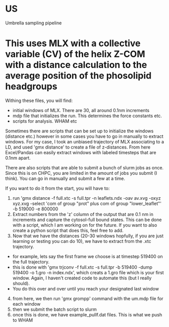 # US
Umbrella sampling pipeline

# This uses MLX with a collective variable (CV) of the helix Z-COM with a distance calculation to the average position of the phosolipid headgroups

Withing these files, you will find:
- initial windows of MLX. There are 30, all around 0.1nm increments
- mdp file that initializes the run. This determines the force constants etc.
- scripts for analysis. WHAM etc


Sometimes there are scripts that can be set up to initialize the windows (distance etc.) however in some cases you have to go in manually to extract windows. For my case, I took an unbiased trajectory of MLX associating to a LD, and used 'gmx distance' to create a file of z-distances. From here Excel/Pandas can easily extract windows with labeled timesteps that are 0.1nm apart.

There are also scripts that are able to submit a bunch of slurm jobs as once. Since this is on CHPC, you are limited in the amount of jobs you submit (I think). You can go in manually and submit a few at a time.


If you want to do it from the start, you will have to:
1) run 'gmx distance -f full.xtc -s full.tpr -n leaflets.ndx -oav av.xvg -oxyz xyz.xvg -select 'com of group "prot" plus com of group "lower_leaflet"' -b 519000 -e 800000
2) Extract numbers from the 'z' column of the output that are 0.1 nm in increments and capture the cytosol-full bound states. This can be done with a script, which I am working on for the future. If you want to also create a python script that does this, feel free to add.
3) Now that we have the distances (20-30 windows hopfully, if you are just learning or testing you can do 10), we have to extract from the .xtc trajectory.
  - for example, lets say the first frame we choose is at timestep 519400 on the full trajectory.
  - this is done with 'gmx trjconv -f full.xtc -s full.tpr -b 519400 -dump 519400 -o 1.gro -n index.ndx', which creats a 1.gro file which is your first window. Again, I haven't created code to automate this (but I really should).
  - You do this over and over until you reach your designated last window
4) from here, we then run 'gmx grompp' command with the um.mdp file for each window
5) then we submit the batch script to slurm
6) once this is done, we have example_pullf.dat files. This is what we push to WHAM
